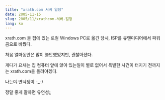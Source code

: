 ```yaml
---
title: "xrath.com 서버 일정"
date: 2005-11-15
slug: 2005/11/xrathcom-서버-일정
lang: ko
---
```


xrath.com 을 집에 있는 로컬 Windows PC로 옮긴 당시,  ISP를 큐앤미디어에서 파워콤으로 바꿨다.

처음 얼마동안은 많이 불안했었지만, 괜찮아졌다.

게다가 요새는 집 컴퓨터 앞에 앉아 있는일이 별로 없어서 특별한 사건이 터지기 전까지는 xrath.com을 돌려야겠다. 

나는야 변덕쟁이 -_-/

정말 좋게 말하면 유연성;;
